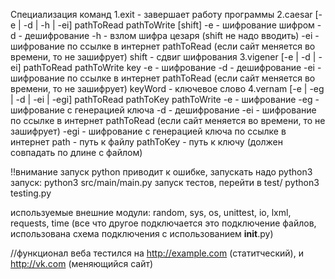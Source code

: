 Специализация команд
1.exit - завершает работу программы
2.caesar [-e | -d | -h | -ei] pathToRead pathToWrite [shift]
    -e - шифрование шифром
    -d - дешифрование
    -h - взлом шифра цезаря (shift не надо вводить)
    -ei - шифрование по ссылке в интернет pathToRead (если сайт меняется во времени, то не зашифрует)
    shift - сдвиг шифрования
3.vigener [-e | -d | -ei] pathToRead pathToWrite key
    -e - шифрование
    -d - дешифрование
    -ei - шифрование по ссылке в интернет pathToRead (если сайт меняется во времени, то не зашифрует)
    keyWord - ключевое слово
4.vernam [-e | -eg | -d | -ei | -egi] pathToRead pathToKey pathToWrite
    -e - шифрование
    -eg - шифрование с генерацией ключа 
    -d - дешифрование
    -ei - шифрование по ссылке в интернет pathToRead (если сайт меняется во времени, то не зашифрует)
    -egi - шифрование с генерацией ключа по ссылке в интернет
    path - путь к файлу
    pathToKey - путь к ключу (должен совпадать по длине с файлом)

!!внимание запуск python приводит к ошибке, запускать надо python3
запуск:
	python3 src/main/main.py
запуск тестов, перейти в test/
	python3 testing.py

используемые внешние модули: random, sys, os, unittest, io, lxml, requests, time
(все что другое подключается это подключение файлов, использована схема подключения с использованием __init__.py)

//функционал веба тестился на http://example.com (статитческий), и http://vk.com (меняющийся сайт)
